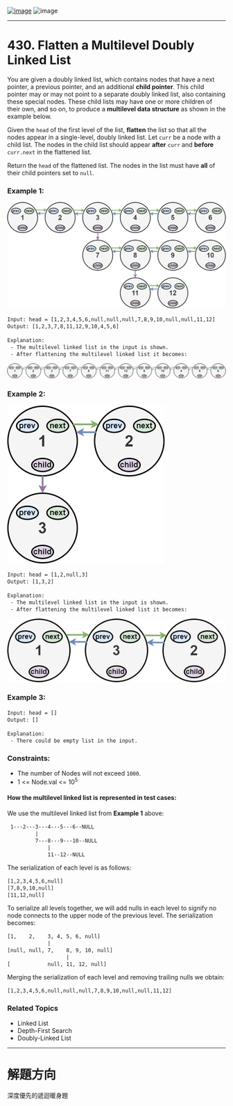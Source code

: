 [![image](https://img.shields.io/badge/Leetcode-Link-blue?logo=leetcode)](https://leetcode.com/problems/flatten-a-multilevel-doubly-linked-list/)
![image](https://img.shields.io/badge/Difficulty-Medium-yellow)

---

# 430. Flatten a Multilevel Doubly Linked List

You are given a doubly linked list, which contains nodes that have a next pointer, a previous pointer, and an additional **child pointer**. This child pointer may or may not point to a separate doubly linked list, also containing these special nodes. These child lists may have one or more children of their own, and so on, to produce a **multilevel data structure** as shown in the example below.

Given the `head` of the first level of the list, **flatten** the list so that all the nodes appear in a single-level, doubly linked list. Let `curr` be a node with a child list. The nodes in the child list should appear **after** `curr` and **before** `curr.next` in the flattened list.

Return the `head` of the flattened list. The nodes in the list must have **all** of their child pointers set to `null`.

### Example 1:

![image](./image/flatten11.jpeg)

```
Input: head = [1,2,3,4,5,6,null,null,null,7,8,9,10,null,null,11,12]
Output: [1,2,3,7,8,11,12,9,10,4,5,6]

Explanation:
 - The multilevel linked list in the input is shown.
 - After flattening the multilevel linked list it becomes:
```

![image](./image/flatten12.jpeg)

### Example 2:

![image](./image/flatten2.1.jpg)
```
Input: head = [1,2,null,3]
Output: [1,3,2]

Explanation:
 - The multilevel linked list in the input is shown.
 - After flattening the multilevel linked list it becomes:
```

![image](./image/list.jpeg)

### Example 3:

```
Input: head = []
Output: []

Explanation:
 - There could be empty list in the input.
```

### Constraints:

- The number of Nodes will not exceed `1000`.
- 1 <= Node.val <= $10^5$
 
#### How the multilevel linked list is represented in test cases:

We use the multilevel linked list from **Example 1** above:

```
 1---2---3---4---5---6--NULL
         |
         7---8---9---10--NULL
             |
             11--12--NULL
```

The serialization of each level is as follows:

```
[1,2,3,4,5,6,null]
[7,8,9,10,null]
[11,12,null]
```

To serialize all levels together, we will add nulls in each level to signify no node connects to the upper node of the previous level. The serialization becomes:

```
[1,    2,    3, 4, 5, 6, null]
             |
[null, null, 7,    8, 9, 10, null]
                   |
[            null, 11, 12, null]
```

Merging the serialization of each level and removing trailing nulls we obtain:

```
[1,2,3,4,5,6,null,null,null,7,8,9,10,null,null,11,12]
```

### Related Topics

- Linked List
- Depth-First Search
- Doubly-Linked List
  
---

# 解題方向

深度優先的遞迴暖身題